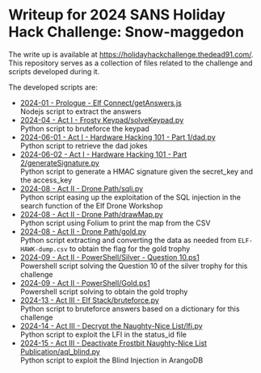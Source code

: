 # Writeup for 2024 SANS Holiday Hack Challenge: Snow-maggedon

The write up is available at https://holidayhackchallenge.thedead91.com/.  
This repository serves as a collection of files related to the challenge and scripts developed during it.

The developed scripts are:
- [2024-01 - Prologue - Elf Connect/getAnswers.js](2024-01%20-%20Prologue%20-%20Elf%20Connect/getAnswers.js)  
Nodejs script to extract the answers
- [2024-04 - Act I - Frosty Keypad/solveKeypad.py](2024-04%20-%20Act%20I%20-%20Frosty%20Keypad/solveKeypad.py)  
Python script to bruteforce the keypad
- [2024-06-01 - Act I - Hardware Hacking 101 - Part 1/dad.py](2024-06-01%20-%20Act%20I%20-%20Hardware%20Hacking%20101%20-%20Part%201/dad.py)  
Python script to retrieve the dad jokes
- [2024-06-02 - Act I - Hardware Hacking 101 - Part 2/generateSignature.py](2024-06-02%20-%20Act%20I%20-%20Hardware%20Hacking%20101%20-%20Part%202/generateSignature.py)  
Python script to generate a HMAC signature given the secret_key and the access_key
- [2024-08 - Act II - Drone Path/sqli.py](2024-08%20-%20Act%20II%20-%20Drone%20Path/sqli.py)  
Python script easing up the exploitation of the SQL injection in the search function of the Elf Drone Workshop
- [2024-08 - Act II - Drone Path/drawMap.py](2024-08%20-%20Act%20II%20-%20Drone%20Path/drawMap.py)  
Python script using Folium to print the map from the CSV
- [2024-08 - Act II - Drone Path/gold.py](2024-08%20-%20Act%20II%20-%20Drone%20Path/gold.py)  
Python script extracting and converting the data as needed from `ELF-HAWK-dump.csv` to obtain the flag for the gold trophy
- [2024-09 - Act II - PowerShell/Silver - Question 10.ps1](2024-09%20-%20Act%20II%20-%20PowerShell/Silver%20-%20Question%2010.ps1)  
Powershell script solving the Question 10 of the silver trophy for this challenge
- [2024-09 - Act II - PowerShell/Gold.ps1](2024-09%20-%20Act%20II%20-%20PowerShell/Gold.ps1)  
Powershell script solving to obtain the gold trophy
- [2024-13 - Act III - Elf Stack/bruteforce.py](2024-13%20-%20Act%20III%20-%20Elf%20Stack/bruteforce.py)  
Python script to bruteforce answers based on a dictionary for this challenge
- [2024-14 - Act III - Decrypt the Naughty-Nice List/lfi.py](2024-14%20-%20Act%20III%20-%20Decrypt%20the%20Naughty-Nice%20List/lfi.py)  
Python script to exploit the LFI in the status_id file
- [2024-15 - Act III - Deactivate Frostbit Naughty-Nice List Publication/aql_blind.py](2024-15%20-%20Act%20III%20-%20Deactivate%20Frostbit%20Naughty-Nice%20List%20Publication/aql_blind.py)  
Python script to exploit the Blind Injection in ArangoDB